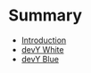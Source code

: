 # Summary

* [Introduction](README.md)
* [devY White](devy-white/README.md)
* [devY Blue](devy-blue/README.md)

